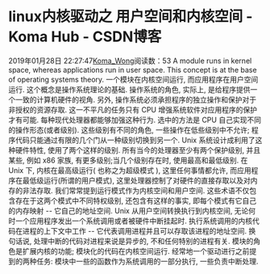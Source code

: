 # linux内核驱动之 用户空间和内核空间 - Koma Hub - CSDN博客
2019年01月28日 22:27:47[Koma_Wong](https://me.csdn.net/Rong_Toa)阅读数：53
A module runs in kernel space, whereas applications run in user space. This concept is at the base of operating systems theory.
一个模块在内核空间运行, 而应用程序在用户空间运行. 这个概念是操作系统理论的基础.
操作系统的角色, 实际上, 是给程序提供一个一致的计算机硬件的视角. 另外, 操作系统必须承担程序的独立操作和保护对于非授权的资源存取. 这一不平凡的任务只有 CPU 增强系统软件对应用程序的保护才有可能.
每种现代处理器都能够加强这种行为. 选中的方法是 CPU 自己实现不同的操作形态(或者级别). 这些级别有不同的角色, 一些操作在低些级别中不允许; 程序代码只能通过有限的几个门从一种级别切换到另一个. Unix 系统设计成利用了这种硬件特性, 使用了两个这样的级别. 所有当今的处理器至少有两个保护级别, 并且某些, 例如 x86 家族, 有更多级别;当几个级别存在时, 使用最高和最低级别.
在 Unix 下, 内核在最高级运行( 也称之为超级模式 ), 这里任何事情都允许, 而应用程序在最低级运行(所谓的用户模式), 这里处理器控制了对硬件的直接存取以及对内存的非法存取.
我们常常提到运行模式作为内核空间和用户空间. 这些术语不仅包含存在于这两个模式中不同特权级别, 还包含有这样的事实, 即每个模式有它自己的内存映射 -- 它自己的地址空间.
Unix 从用户空间转换执行到内核空间, 无论何时一个应用程序发出一个系统调用或者被硬件中断挂起时. 执行系统调用的内核代码在进程的上下文中工作 -- 它代表调用进程并且可以存取该进程的地址空间. 换句话说, 处理中断的代码对进程来说是异步的, 不和任何特别的进程有关.
模块的角色是扩展内核的功能; 模块化的代码在内核空间运行. 经常地一个驱动进行之前提到的两种任务: 模块中一些的函数作为系统调用的一部分执行, 一些负责中断处理.
